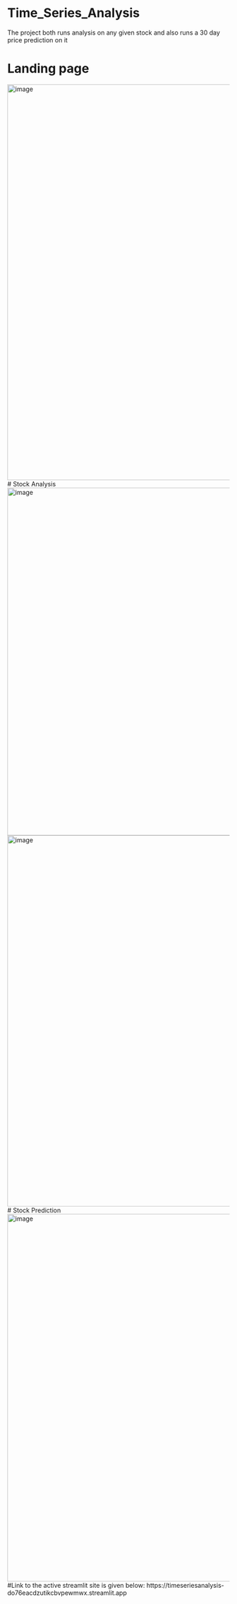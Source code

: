 # Time_Series_Analysis
The project both runs analysis on any given stock and also runs a 30 day price prediction on it
# Landing page
<img width="1910" height="897" alt="image" src="https://github.com/user-attachments/assets/5d0942cf-a344-4d19-9acf-a50464c11351" />
# Stock Analysis
<img width="1675" height="788" alt="image" src="https://github.com/user-attachments/assets/cf694441-a699-44af-baed-cebd635d0103" />
<img width="1640" height="841" alt="image" src="https://github.com/user-attachments/assets/114201c7-e2e3-4b56-87ff-a4f73ae951eb" />
# Stock Prediction
<img width="1635" height="833" alt="image" src="https://github.com/user-attachments/assets/0bee1b52-8e4f-46fd-b938-b769632d87f1" />
#Link to the active streamlit site is given below:
https://timeseriesanalysis-do76eacdzutikcbvpewmwx.streamlit.app

